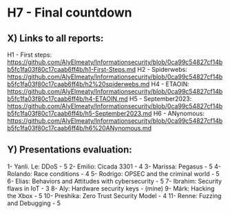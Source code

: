 # H7 - Final countdown

## X) Links to all reports:
H1 - First steps: https://github.com/AlyElmeaty/Informationsecurity/blob/0ca99c54827cf14bb5fc1fa03f80c17caab6ff4b/h1-First-Steps.md
H2 - Spiderwebs: https://github.com/AlyElmeaty/Informationsecurity/blob/0ca99c54827cf14bb5fc1fa03f80c17caab6ff4b/h2%20spiderwebs.md
H4 - ETAOIN: https://github.com/AlyElmeaty/Informationsecurity/blob/0ca99c54827cf14bb5fc1fa03f80c17caab6ff4b/h4-ETAOIN.md
H5 - September2023: https://github.com/AlyElmeaty/Informationsecurity/blob/0ca99c54827cf14bb5fc1fa03f80c17caab6ff4b/h5-September2023.md
H6 - ANynomous: https://github.com/AlyElmeaty/Informationsecurity/blob/0ca99c54827cf14bb5fc1fa03f80c17caab6ff4b/h6%20ANynomous.md

## Y) Presentations evaluation:
1- Yanli. Le: DDoS - 5
2- Emilio: Cicada 3301 - 4
3- Marissa: Pegasus - 5
4- Rolando: Race conditions - 4
5- Rodrigo: OPSEC and the criminal world - 5
6- Elias: Behaviors and Attitudes with cybersecurity - 5
7- Ibrahim: Security flaws in IoT - 3
8- Aly: Hardware security keys - (mine)
9- Márk: Hacking the Xbox - 5
10- Preshika: Zero Trust Security Model - 4
11- Renne: Fuzzing and Debugging - 5
